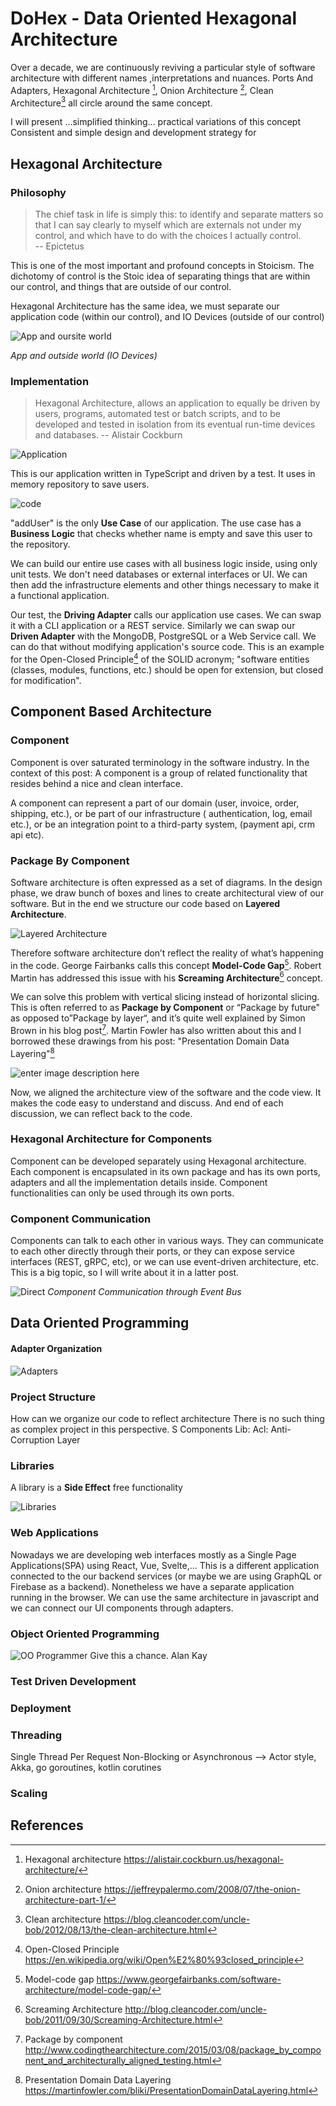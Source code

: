 # DoHex - Data Oriented Hexagonal Architecture 

Over a decade, we are continuously reviving a particular style of software architecture with different names ,interpretations and nuances. Ports And Adapters, Hexagonal Architecture [^1], Onion Architecture [^2], Clean Architecture[^3] all circle around the same concept.  
 
I will present ...simplified thinking... practical variations of this concept
Consistent and simple design and development strategy for 
 

## Hexagonal Architecture 

### Philosophy  

> The chief task in life is simply this: to identify and separate matters so that I can say clearly to myself which are externals not under my control, and which have to do with the choices I actually control.  
> -- Epictetus

This is one of the most important and profound concepts in Stoicism. The dichotomy of control is the Stoic idea of separating things that are within our control, and things that are outside of our control.   

Hexagonal Architecture has the same idea, we must separate our application code (within our control), and IO Devices (outside of our control)  

![App and oursite world](https://raw.githubusercontent.com/alicemunsal/dohex/master/diagrams/1-App.png)

*App and outside world (IO Devices)*  

### Implementation   

> Hexagonal Architecture, allows an application to equally be driven by users, programs, automated test or batch scripts, and to be developed and tested in isolation from its eventual run-time devices and databases.
> -- Alistair Cockburn  

![Application](https://raw.githubusercontent.com/alicemunsal/dohex/master/diagrams/1-Hex.png)

This is our application written in TypeScript and driven by a test. It uses in memory repository to save users.  

![code](https://raw.githubusercontent.com/alicemunsal/dohex/master/diagrams/1-Code.png)

"addUser" is the only **Use Case** of our application. The use case has a **Business Logic** that checks whether name is empty and save this user to the repository.   

We can build our entire use cases with all business logic inside, using only unit tests. We don't need databases or external interfaces or UI. We can then add the infrastructure elements and other things necessary to make it a functional application.  

Our test, the **Driving Adapter** calls our application use cases. We can swap it with a CLI application or  a REST service.  Similarly we can swap our **Driven Adapter** with the MongoDB, PostgreSQL or a Web Service call. We can do that without modifying application's source code. This is an example for the Open-Closed Principle[^4] of the SOLID acronym; "software entities (classes, modules, functions, etc.) should be open for extension, but closed for modification". 

## Component Based Architecture

### Component  

Component is over saturated terminology in the software industry. In the context of this post: A component is a group of related functionality that resides behind a nice and clean interface.  

A component can represent a part of our domain (user, invoice, order, shipping, etc.), or be part of our infrastructure ( authentication, log, email etc.), or be an integration point to a third-party system, (payment api, crm api etc).

### Package By Component  

Software architecture is often expressed as a set of diagrams. In the design phase, we draw bunch of boxes and lines to create architectural view of our software. But in the end we structure our code based on **Layered Architecture**.  
 
![Layered Architecture](https://martinfowler.com/bliki/images/presentationDomainDataLayering/all_basic.png)
  
Therefore software architecture don’t reflect the reality of what’s happening in the code. George Fairbanks calls this concept **Model-Code Gap**[^5]. Robert Martin has addressed this issue with his **Screaming Architecture**[^6] concept. 

We can solve this problem with vertical slicing instead of horizontal slicing. This is often referred to as **Package by Component** or “Package by future" as opposed to”Package by layer“, and it’s quite well explained by Simon Brown in his blog post[^7]. Martin Fowler has also written about this and I borrowed these drawings from his post: "Presentation Domain Data Layering"[^8] 

![enter image description here](https://martinfowler.com/bliki/images/presentationDomainDataLayering/all_top.png)

Now, we aligned the architecture view of the software and the code view. It makes the code easy to understand and discuss. And end of each discussion, we can reflect back to the code.

### Hexagonal Architecture for Components  

Component can be developed separately using Hexagonal architecture. Each component is encapsulated in its own package and has its own ports, adapters and all the implementation details inside. Component functionalities can only be used through its own ports.

### Component Communication  

Components can talk to each other in various ways. They can communicate to each other directly through their ports, or they can expose service interfaces (REST, gRPC, etc), or we can use event-driven architecture, etc. This is a big topic, so I will write about it in a latter post.  

![Direct](https://raw.githubusercontent.com/alicemunsal/dohex/master/diagrams/1-Event%20Bus.png)
*Component Communication through Event Bus*

## Data Oriented Programming


#### Adapter Organization

![Adapters](https://raw.githubusercontent.com/alicemunsal/dohex/master/diagrams/1-Adapter%20Organization.png)

### Project Structure
How can we organize our code to reflect architecture
There is no such thing as complex project in this perspective. S
Components
Lib: 
Acl: Anti-Corruption Layer 

### Libraries  
A library is a **Side Effect** free functionality 

![Libraries](https://raw.githubusercontent.com/alicemunsal/dohex/master/diagrams/1-Lib.png)

### Web Applications

Nowadays we are developing web interfaces mostly as a Single Page Applications(SPA) using React, Vue, Svelte,... This is a different application connected to the our backend services (or maybe we are using GraphQL or Firebase as a backend). Nonetheless we have a separate application running in the browser. We can use the same architecture in javascript and we can connect our UI components through adapters.




### Object Oriented Programming
![OO Programmer](https://raw.githubusercontent.com/alicemunsal/dohex/master/diagrams/ooprogrammer.png)
Give this a chance.
Alan Kay 


### Test Driven Development

### Deployment


### Threading
Single Thread Per Request
Non-Blocking or Asynchronous  --> Actor style, Akka, go goroutines, kotlin corutines

### Scaling

## References
[^1]: Hexagonal architecture https://alistair.cockburn.us/hexagonal-architecture/
[^2]: Onion architecture https://jeffreypalermo.com/2008/07/the-onion-architecture-part-1/
[^3]: Clean architecture https://blog.cleancoder.com/uncle-bob/2012/08/13/the-clean-architecture.html
[^4]: Open-Closed Principle https://en.wikipedia.org/wiki/Open%E2%80%93closed_principle
[^5]: Model-code gap https://www.georgefairbanks.com/software-architecture/model-code-gap/
[^6]: Screaming Architecture http://blog.cleancoder.com/uncle-bob/2011/09/30/Screaming-Architecture.html
[^7]: Package by component http://www.codingthearchitecture.com/2015/03/08/package_by_component_and_architecturally_aligned_testing.html
[^8]: Presentation Domain Data Layering https://martinfowler.com/bliki/PresentationDomainDataLayering.html
[^9]: Shared-nothing architecture https://en.wikipedia.org/wiki/Shared-nothing_architecture
[^10]: Event-Driven Architecture https://en.wikipedia.org/wiki/Event-driven_architecture
[^11]: What do you mean by “Event-Driven”? https://martinfowler.com/articles/201701-event-driven.html

[^21]: Divide and conquer algorithm https://en.wikipedia.org/wiki/Divide-and-conquer_algorithm
[^22]: Enterprise Integration Patterns (EIP) https://camel.apache.org/components/3.18.x/eips/enterprise-integration-patterns.html
[^23]: C4 Model https://c4model.com/
[^24]: Anti-corruption Layer (ACL) https://deviq.com/domain-driven-design/anti-corruption-layer
[^25]: The Origin of Complexity https://itnext.io/the-origin-of-complexity-8ecb39130fc
[^26]: Package by component http://www.codingthearchitecture.com/2015/03/08/package_by_component_and_architecturally_aligned_testing.html
[^27]: Data-Oriented Design and C++ https://www.youtube.com/watch?v=rX0ItVEVjHc

[^28]: Entity Component System (ECS) https://en.wikipedia.org/wiki/Entity_component_system
[^29]: Share nothing architecture https://en.wikipedia.org/wiki/Shared-nothing_architecture
[^30]: Domain Driven Design (DDD) https://en.wikipedia.org/wiki/Domain-driven_design


<!--stackedit_data:
eyJoaXN0b3J5IjpbLTE2OTQ3NTQ4NzIsLTExNTI2NzgwNzksOT
A1MjExMzk0LC0yMDk5ODgxNDAxLDc3MzAyMzQzMiw1NzQ5NTEy
MzIsMTM5NTY3NjI1OSwtNTAyOTA1MDgyLDE5MTIzMTg5MzgsNT
AyOTYzMTcsNDI5ODM3ODc1LDYzNDcyMzA1LDE4NjAzMjQwOTYs
LTEzNTMzNTYyNjIsNTY0MzIyNjQxLC05MjQ4Mjk4OCwtNjQxOD
c5MjI3LDE4MjMzNTEyMzksLTIxMjI1ODc1MzUsMTk1NzczMjUw
M119
-->
